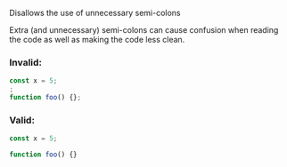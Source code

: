 Disallows the use of unnecessary semi-colons

Extra (and unnecessary) semi-colons can cause confusion when reading the code as
well as making the code less clean.

### Invalid:

```typescript
const x = 5;
;
function foo() {};
```

### Valid:

```typescript
const x = 5;

function foo() {}
```
